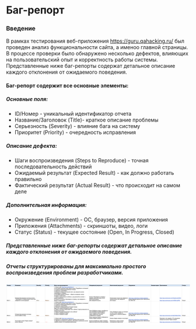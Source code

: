 # Баг-репорт 
### Введение
В рамках тестирования веб-приложения https://guru.qahacking.ru/ был проведен анализ функциональности сайта, а именоо главной страницы.
В процессе проверки было обнаружено несколько дефектов, влияющих на пользовательский опыт и корректность работы системы. Представленные ниже баг-репорты содержат детальное описание каждого отклонения от ожидаемого поведения.

#### Баг-репорт содержит все основные элементы:
##### Основные поля:
* ID/Номер - уникальный идентификатор отчета
* Название/Заголовок (Title)- краткое описание проблемы
* Серьезность (Severity) - влияние бага на систему 
* Приоритет (Priority) - очередность исправления 
##### Описание дефекта: 
* Шаги воспроизведения (Steps to Reproduce) - точная последовательность действий 
* Ожидаемый результат (Expected Result) - как должно работать правильно
* Фактический результат (Actual Result) - что происходит на самом деле
##### Дополнительная информация:
* Окружение (Environment) - ОС, браузер, версия приложения
* Приложения (Attachments) - скриншоты, видео, логи
* Статус (Status) - текущее состояние (Open, In Progress, Closed)

##### Представленные ниже баг-репорты содержат детальное описание каждого отклонения от ожидаемого поведения.
##### Отчеты структурированы для максимально простого воспроизведения проблем разработчиками. 

<img src="BUG-1.png">